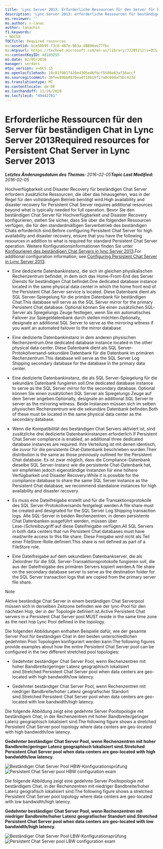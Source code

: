```yaml
---
title: 'Lync Server 2013: Erforderliche Ressourcen für den Server für beständigen Chat'
description: 'Lync Server 2013: erforderliche Ressourcen für beständigen Chat Server.'
ms.reviewer: ''
ms.author: v-lanac
author: lanachin
f1.keywords:
- NOCSH
TOCTitle: Required resources
ms:assetid: bce50b95-f3c8-407e-963a-d8896ee77fbc
ms:mtpsurl: https://technet.microsoft.com/en-us/library/JJ205211(v=OCS.15)
ms:contentKeyID: 48185255
ms.date: 02/05/2016
manager: serdars
mtps_version: v=OCS.15
ms.openlocfilehash: 18c81f0017428e4305e46fbcf5580a83af38accf
ms.sourcegitcommit: 36fee89bb887bea4f18b19f17a8c69daf5bc423d
ms.translationtype: MT
ms.contentlocale: de-DE
ms.lasthandoff: 11/26/2020
ms.locfileid: "49442701"
---
```

# <a name="required-resources-for-persistent-chat-server-in-lync-server-2013"></a><span data-ttu-id="7d241-103">Erforderliche Ressourcen für den Server für beständigen Chat in Lync Server 2013</span><span class="sxs-lookup"><span data-stu-id="7d241-103">Required resources for Persistent Chat Server in Lync Server 2013</span></span>

<div data-xmlns="http://www.w3.org/1999/xhtml">

<div class="topic" data-xmlns="http://www.w3.org/1999/xhtml" data-msxsl="urn:schemas-microsoft-com:xslt" data-cs="https://msdn.microsoft.com/">

<div data-asp="https://msdn2.microsoft.com/asp">



</div>

<div id="mainSection">

<div id="mainBody"><span data-ttu-id="7d241-104">

<span> </span></span><span class="sxs-lookup"><span data-stu-id="7d241-104">

<span> </span></span></span>

<span data-ttu-id="7d241-105">_**Letztes Änderungsdatum des Themas:** 2016-02-05_</span><span class="sxs-lookup"><span data-stu-id="7d241-105">_**Topic Last Modified:** 2016-02-05_</span></span>

<span data-ttu-id="7d241-106">Hochverfügbarkeit und Disaster Recovery für beständigen Chat Server erfordern zusätzliche Ressourcen, die über das hinausgehen, was in der Regel für den vollständigen Betrieb benötigt wird.</span><span class="sxs-lookup"><span data-stu-id="7d241-106">High availability and disaster recovery for Persistent Chat Server requires additional resources beyond what is typically needed for full operation.</span></span> <span data-ttu-id="7d241-107">Bevor Sie den beständigen Chat Server für Hochverfügbarkeit und Disaster Recovery konfigurieren, stellen Sie sicher, dass Sie über die folgenden Ressourcen verfügen, die für den standardmäßigen Serverbetrieb des beständigen Chats erforderlich sind.</span><span class="sxs-lookup"><span data-stu-id="7d241-107">Before configuring Persistent Chat Server for high availability and disaster recovery, ensure that you have the following resources in addition to what is required for standard Persistent Chat Server operation.</span></span> <span data-ttu-id="7d241-108">Weitere Konfigurationsinformationen finden Sie unter [Konfigurieren des beständigen Chat Servers in lync Server 2013](lync-server-2013-configuring-persistent-chat-server.md).</span><span class="sxs-lookup"><span data-stu-id="7d241-108">For additional configuration information, see [Configuring Persistent Chat Server in Lync Server 2013](lync-server-2013-configuring-persistent-chat-server.md).</span></span>

  - <span data-ttu-id="7d241-109">Eine dedizierte Datenbankinstanz, die sich im gleichen physikalischen Rechenzentrum befindet, in dem sich das Home-Front-End des Server Diensts für beständigen Chat befindet.</span><span class="sxs-lookup"><span data-stu-id="7d241-109">One dedicated database instance located in the same physical data center in which the home front end of the Persistent Chat Server service is located.</span></span> <span data-ttu-id="7d241-110">Diese Datenbank dient als SQL Server-Spiegelung für die primäre Datenbank für beständigen Chat.</span><span class="sxs-lookup"><span data-stu-id="7d241-110">This database will serve as the SQL Server mirror for the primary Persistent Chat database.</span></span> <span data-ttu-id="7d241-111">Optional können Sie einen zusätzlichen SQL-Server als Spiegelungs Zeuge festlegen, wenn Sie ein automatisches Failover zur Spiegeldatenbank durch stellen möchten.</span><span class="sxs-lookup"><span data-stu-id="7d241-111">Optionally, designate an additional SQL Server to serve as the mirroring witness if you want an automated failover to the mirror database.</span></span>

  - <span data-ttu-id="7d241-112">Eine dedizierte Datenbankinstanz in dem anderen physischen Rechenzentrum.</span><span class="sxs-lookup"><span data-stu-id="7d241-112">One dedicated database instance located in the other physical data center.</span></span> <span data-ttu-id="7d241-113">Diese Datenbank dient als SQL Server-Protokollversand-sekundäre Datenbank für die Datenbank im primären Rechenzentrum.</span><span class="sxs-lookup"><span data-stu-id="7d241-113">This database will serve as the SQL Server Log Shipping secondary database for the database in the primary data center.</span></span>

  - <span data-ttu-id="7d241-114">Eine dedizierte Datenbankinstanz, die als SQL Server-Spiegelung für die sekundäre Datenbank fungieren soll.</span><span class="sxs-lookup"><span data-stu-id="7d241-114">One dedicated database instance to serve as the SQL Server mirror for the secondary database.</span></span> <span data-ttu-id="7d241-115">Optional können Sie einen zusätzlichen SQL Server als Spiegelungs Zeuge auf dem Server angeben.</span><span class="sxs-lookup"><span data-stu-id="7d241-115">Optionally, designate an additional SQL Server to server as the mirroring witness.</span></span> <span data-ttu-id="7d241-116">Beide Instanzen müssen sich im selben physischen Rechenzentrum wie die sekundäre Datenbank befinden.</span><span class="sxs-lookup"><span data-stu-id="7d241-116">Both of these must be located in the same physical data center as the secondary database.</span></span>

  - <span data-ttu-id="7d241-117">Wenn die Kompatibilität des beständigen Chat Servers aktiviert ist, sind zusätzliche drei dedizierte Datenbankinstanzen erforderlich.</span><span class="sxs-lookup"><span data-stu-id="7d241-117">If Persistent Chat Server compliance is enabled, an additional three dedicated database instances are required.</span></span> <span data-ttu-id="7d241-118">Ihre Verteilung ist mit denen identisch, die zuvor für die persistente Chat-Datenbank beschrieben wurden.</span><span class="sxs-lookup"><span data-stu-id="7d241-118">Their distribution is the same as those previously outlined for the Persistent Chat database.</span></span> <span data-ttu-id="7d241-119">Es ist zwar möglich, dass die Compliance-Datenbank dieselbe SQL Server-Instanz wie die persistente Chat-Datenbank hat, wir empfehlen jedoch eigenständige Instanzen für eine höhere Verfügbarkeit und Disaster Recovery.</span><span class="sxs-lookup"><span data-stu-id="7d241-119">While it is possible for the compliance database to share the same SQL Server instance as the Persistent Chat database, we recommend standalone instances for high availability and disaster recovery.</span></span>

  - <span data-ttu-id="7d241-120">Es muss eine Dateifreigabe erstellt und für die Transaktionsprotokolle des SQL Server-Protokollversands festgelegt werden.</span><span class="sxs-lookup"><span data-stu-id="7d241-120">A file share must be created and designated for the SQL Server Log Shipping transaction logs.</span></span> <span data-ttu-id="7d241-121">Alle SQL-Server in beiden Rechenzentren, in denen persistente Chat Datenbanken ausgeführt werden, müssen über Lese-/Schreibzugriff auf diese Dateifreigabe verfügen.</span><span class="sxs-lookup"><span data-stu-id="7d241-121">All SQL Servers in both data centers that run Persistent Chat databases must have read/write access to this file share.</span></span> <span data-ttu-id="7d241-122">Diese Freigabe wird nicht als Teil einer FileStore-Rolle definiert.</span><span class="sxs-lookup"><span data-stu-id="7d241-122">This share is not defined as part of a FileStore role.</span></span>

  - <span data-ttu-id="7d241-123">Eine Dateifreigabe auf dem sekundären Datenbankserver, die als Zielordner für die SQL Server-Transaktionsprotokolle fungieren soll, die aus der Dateifreigabe des primären Servers kopiert werden.</span><span class="sxs-lookup"><span data-stu-id="7d241-123">A file share on the secondary database server to serve as the destination folder for the SQL Server transaction logs that are copied from the primary server file share.</span></span>

<div>


> [!NOTE]  
> <span data-ttu-id="7d241-124">Aktive beständige Chat Server in einem beständigen Chat Serverpool müssen sich in derselben Zeitzone befinden wie der lync-Pool für den nächsten Hop, der in der Topologie definiert ist.</span><span class="sxs-lookup"><span data-stu-id="7d241-124">Active Persistent Chat servers in a Persistent Chat Server pool MUST reside in the same time zone as the next hop Lync Pool defined in the topology.</span></span>



</div>

<span data-ttu-id="7d241-125">Die folgenden Abbildungen enthalten Beispiele dafür, wie der gesamte Server Pool für beständigen Chat in den beiden unterschiedlichen gedehnten Pool Topologien konfiguriert werden kann:</span><span class="sxs-lookup"><span data-stu-id="7d241-125">The following figures provide examples about how the entire Persistent Chat Server pool can be configured in the two different stretched pool topologies:</span></span>

  - <span data-ttu-id="7d241-126">Gedehnter beständiger Chat Server Pool, wenn Rechenzentren mit hoher Bandbreite/geringer Latenz geographisch lokalisiert sind.</span><span class="sxs-lookup"><span data-stu-id="7d241-126">Stretched Persistent Chat Server pool when data centers are geo-located with high bandwidth/low latency.</span></span>

  - <span data-ttu-id="7d241-127">Gedehnter beständiger Chat Server Pool, wenn Rechenzentren mit niedriger Bandbreite/hoher Latenz geografischer Standort sind.</span><span class="sxs-lookup"><span data-stu-id="7d241-127">Stretched Persistent Chat Server pool when data centers are geo-located with low bandwidth/high latency.</span></span>

<span data-ttu-id="7d241-128">Die folgende Abbildung zeigt eine gedehnte Server Pooltopologie mit beständigem Chat, in der Rechenzentren mit hoher Bandbreite/geringer Latenz geographisch lokalisiert sind.</span><span class="sxs-lookup"><span data-stu-id="7d241-128">The following figure shows a stretched Persistent Chat Server pool topology where data centers are geo-located with high bandwidth/low latency.</span></span>

<span data-ttu-id="7d241-129">**Gedehnter beständiger Chat Server Pool, wenn Rechenzentren mit hoher Bandbreite/geringer Latenz geographisch lokalisiert sind.**</span><span class="sxs-lookup"><span data-stu-id="7d241-129">**Stretched Persistent Chat Server pool when data centers are geo-located with high bandwidth/low latency.**</span></span>

<span data-ttu-id="7d241-130">![Beständiger Chat Server Pool HBW-Konfigurationsprüfung](images/JJ205211.55d10910-c824-41e6-bed2-08d13a2abd65(OCS.15).jpg "Beständiger Chat Server Pool HBW-Konfigurationsprüfung")</span><span class="sxs-lookup"><span data-stu-id="7d241-130">![Persistent Chat Server pool HBW configuration exam](images/JJ205211.55d10910-c824-41e6-bed2-08d13a2abd65(OCS.15).jpg "Persistent Chat Server pool HBW configuration exam")</span></span>

<span data-ttu-id="7d241-131">Die folgende Abbildung zeigt eine gedehnte Server Pooltopologie mit beständigem Chat, in der Rechenzentren mit niedriger Bandbreite/hoher Latenz geografisch lokalisiert sind.</span><span class="sxs-lookup"><span data-stu-id="7d241-131">The following figure shows a stretched Persistent Chat Server pool topology where data centers are geo-located with low bandwidth/high latency.</span></span>

<span data-ttu-id="7d241-132">**Gedehnter beständiger Chat Server Pool, wenn Rechenzentren mit niedriger Bandbreite/hoher Latenz geografischer Standort sind.**</span><span class="sxs-lookup"><span data-stu-id="7d241-132">**Stretched Persistent Chat Server pool when data centers are geo-located with low bandwidth/high latency.**</span></span>

<span data-ttu-id="7d241-133">![Beständiger Chat Server Pool LBW-Konfigurationsprüfung](images/JJ205211.586b0a3a-3767-4991-944f-ee54389512aa(OCS.15).jpg "Beständiger Chat Server Pool LBW-Konfigurationsprüfung")</span><span class="sxs-lookup"><span data-stu-id="7d241-133">![Persistent Chat Server pool LBW configuration exam](images/JJ205211.586b0a3a-3767-4991-944f-ee54389512aa(OCS.15).jpg "Persistent Chat Server pool LBW configuration exam")</span></span>

<span data-ttu-id="7d241-134"></div>

<span> </span>

</div>

</div>

</span><span class="sxs-lookup"><span data-stu-id="7d241-134"></div>

<span> </span>

</div>

</div>

</span></span></div>

